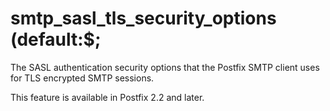 # smtp_sasl_tls_security_options (default:$; 

 The SASL authentication security options that the Postfix SMTP
client uses for TLS encrypted SMTP sessions. 

 This feature is available in Postfix 2.2 and later.  


